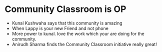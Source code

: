 # Community Classroom is OP

- Kunal Kushwaha says that this community is amazing
- When Lappy is your new Friend and not phone
- More power to kunal. love the work which your are doing for the community.
- Anirudh Sharma finds the Community Classroom initiative really great!
